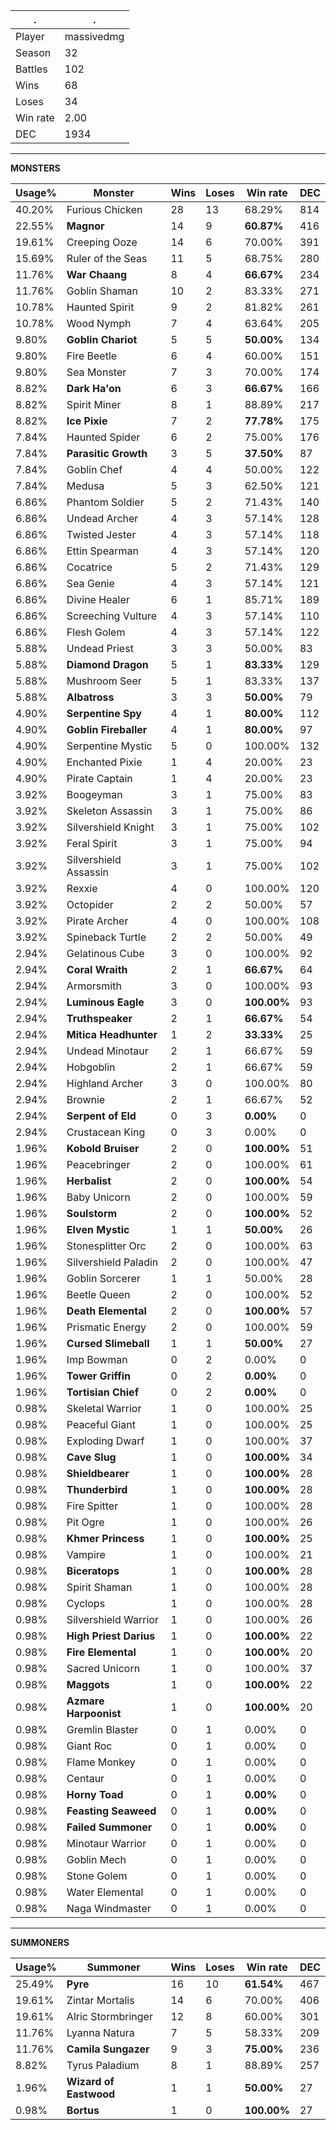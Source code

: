 .|.
|-|-
Player|massivedmg
Season|32
Battles|102
Wins|68
Loses|34
Win rate|2.00
DEC|1934

---
**MONSTERS**

Usage%|Monster|Wins|Loses|Win rate|DEC|
-|-|-|-|-|-|
40.20%|Furious Chicken|28|13|68.29%|814|
22.55%|**Magnor**|14|9|**60.87%**|416|
19.61%|Creeping Ooze|14|6|70.00%|391|
15.69%|Ruler of the Seas|11|5|68.75%|280|
11.76%|**War Chaang**|8|4|**66.67%**|234|
11.76%|Goblin Shaman|10|2|83.33%|271|
10.78%|Haunted Spirit|9|2|81.82%|261|
10.78%|Wood Nymph|7|4|63.64%|205|
9.80%|**Goblin Chariot**|5|5|**50.00%**|134|
9.80%|Fire Beetle|6|4|60.00%|151|
9.80%|Sea Monster|7|3|70.00%|174|
8.82%|**Dark Ha'on**|6|3|**66.67%**|166|
8.82%|Spirit Miner|8|1|88.89%|217|
8.82%|**Ice Pixie**|7|2|**77.78%**|175|
7.84%|Haunted Spider|6|2|75.00%|176|
7.84%|**Parasitic Growth**|3|5|**37.50%**|87|
7.84%|Goblin Chef|4|4|50.00%|122|
7.84%|Medusa|5|3|62.50%|121|
6.86%|Phantom Soldier|5|2|71.43%|140|
6.86%|Undead Archer|4|3|57.14%|128|
6.86%|Twisted Jester|4|3|57.14%|118|
6.86%|Ettin Spearman|4|3|57.14%|120|
6.86%|Cocatrice|5|2|71.43%|129|
6.86%|Sea Genie|4|3|57.14%|121|
6.86%|Divine Healer|6|1|85.71%|189|
6.86%|Screeching Vulture|4|3|57.14%|110|
6.86%|Flesh Golem|4|3|57.14%|122|
5.88%|Undead Priest|3|3|50.00%|83|
5.88%|**Diamond Dragon**|5|1|**83.33%**|129|
5.88%|Mushroom Seer|5|1|83.33%|137|
5.88%|**Albatross**|3|3|**50.00%**|79|
4.90%|**Serpentine Spy**|4|1|**80.00%**|112|
4.90%|**Goblin Fireballer**|4|1|**80.00%**|97|
4.90%|Serpentine Mystic|5|0|100.00%|132|
4.90%|Enchanted Pixie|1|4|20.00%|23|
4.90%|Pirate Captain|1|4|20.00%|23|
3.92%|Boogeyman|3|1|75.00%|83|
3.92%|Skeleton Assassin|3|1|75.00%|86|
3.92%|Silvershield Knight|3|1|75.00%|102|
3.92%|Feral Spirit|3|1|75.00%|94|
3.92%|Silvershield Assassin|3|1|75.00%|102|
3.92%|Rexxie|4|0|100.00%|120|
3.92%|Octopider|2|2|50.00%|57|
3.92%|Pirate Archer|4|0|100.00%|108|
3.92%|Spineback Turtle|2|2|50.00%|49|
2.94%|Gelatinous Cube|3|0|100.00%|92|
2.94%|**Coral Wraith**|2|1|**66.67%**|64|
2.94%|Armorsmith|3|0|100.00%|93|
2.94%|**Luminous Eagle**|3|0|**100.00%**|93|
2.94%|**Truthspeaker**|2|1|**66.67%**|54|
2.94%|**Mitica Headhunter**|1|2|**33.33%**|25|
2.94%|Undead Minotaur|2|1|66.67%|59|
2.94%|Hobgoblin|2|1|66.67%|59|
2.94%|Highland Archer|3|0|100.00%|80|
2.94%|Brownie|2|1|66.67%|52|
2.94%|**Serpent of Eld**|0|3|**0.00%**|0|
2.94%|Crustacean King|0|3|0.00%|0|
1.96%|**Kobold Bruiser**|2|0|**100.00%**|51|
1.96%|Peacebringer|2|0|100.00%|61|
1.96%|**Herbalist**|2|0|**100.00%**|54|
1.96%|Baby Unicorn|2|0|100.00%|59|
1.96%|**Soulstorm**|2|0|**100.00%**|52|
1.96%|**Elven Mystic**|1|1|**50.00%**|26|
1.96%|Stonesplitter Orc|2|0|100.00%|63|
1.96%|Silvershield Paladin|2|0|100.00%|47|
1.96%|Goblin Sorcerer|1|1|50.00%|28|
1.96%|Beetle Queen|2|0|100.00%|52|
1.96%|**Death Elemental**|2|0|**100.00%**|57|
1.96%|Prismatic Energy|2|0|100.00%|59|
1.96%|**Cursed Slimeball**|1|1|**50.00%**|27|
1.96%|Imp Bowman|0|2|0.00%|0|
1.96%|**Tower Griffin**|0|2|**0.00%**|0|
1.96%|**Tortisian Chief**|0|2|**0.00%**|0|
0.98%|Skeletal Warrior|1|0|100.00%|25|
0.98%|Peaceful Giant|1|0|100.00%|25|
0.98%|Exploding Dwarf|1|0|100.00%|37|
0.98%|**Cave Slug**|1|0|**100.00%**|34|
0.98%|**Shieldbearer**|1|0|**100.00%**|28|
0.98%|**Thunderbird**|1|0|**100.00%**|28|
0.98%|Fire Spitter|1|0|100.00%|28|
0.98%|Pit Ogre|1|0|100.00%|26|
0.98%|**Khmer Princess**|1|0|**100.00%**|25|
0.98%|Vampire|1|0|100.00%|21|
0.98%|**Biceratops**|1|0|**100.00%**|28|
0.98%|Spirit Shaman|1|0|100.00%|28|
0.98%|Cyclops|1|0|100.00%|28|
0.98%|Silvershield Warrior|1|0|100.00%|26|
0.98%|**High Priest Darius**|1|0|**100.00%**|22|
0.98%|**Fire Elemental**|1|0|**100.00%**|20|
0.98%|Sacred Unicorn|1|0|100.00%|37|
0.98%|**Maggots**|1|0|**100.00%**|22|
0.98%|**Azmare Harpoonist**|1|0|**100.00%**|20|
0.98%|Gremlin Blaster|0|1|0.00%|0|
0.98%|Giant Roc|0|1|0.00%|0|
0.98%|Flame Monkey|0|1|0.00%|0|
0.98%|Centaur|0|1|0.00%|0|
0.98%|**Horny Toad**|0|1|**0.00%**|0|
0.98%|**Feasting Seaweed**|0|1|**0.00%**|0|
0.98%|**Failed Summoner**|0|1|**0.00%**|0|
0.98%|Minotaur Warrior|0|1|0.00%|0|
0.98%|Goblin Mech|0|1|0.00%|0|
0.98%|Stone Golem|0|1|0.00%|0|
0.98%|Water Elemental|0|1|0.00%|0|
0.98%|Naga Windmaster|0|1|0.00%|0|

---
**SUMMONERS**

Usage%|Summoner|Wins|Loses|Win rate|DEC|
-|-|-|-|-|-|
25.49%|**Pyre**|16|10|**61.54%**|467|
19.61%|Zintar Mortalis|14|6|70.00%|406|
19.61%|Alric Stormbringer|12|8|60.00%|301|
11.76%|Lyanna Natura|7|5|58.33%|209|
11.76%|**Camila Sungazer**|9|3|**75.00%**|236|
8.82%|Tyrus Paladium|8|1|88.89%|257|
1.96%|**Wizard of Eastwood**|1|1|**50.00%**|27|
0.98%|**Bortus**|1|0|**100.00%**|27|
